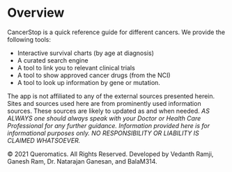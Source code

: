 # Overview

CancerStop is a quick reference guide for different cancers.
We provide the following tools:
* Interactive survival charts (by age at diagnosis)
* A curated search engine
* A tool to link you to relevant clinical trials
* A tool to show approved cancer drugs (from the NCI)
* A tool to look up information by gene or mutation.


The app is not affiliated to any of the external sources presented herein. Sites and sources used here are from prominently used information sources. These sources are likely to updated as and when needed. 
*AS ALWAYS one should always speak with your Doctor or Health Care Professional for any further guidance. Information provided here is for informational purposes only. NO RESPONSIBILITY OR LIABILITY IS CLAIMED WHATSOEVER.*


© 2021 Queromatics. All Rights Reserved.
Developed by Vedanth Ramji, Ganesh Ram, Dr. Natarajan Ganesan, and BalaM314.
